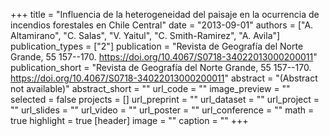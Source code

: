 +++
title = "Influencia de la heterogeneidad del paisaje  en la ocurrencia de incendios forestales en Chile  Central"
date = "2013-09-01"
authors = ["A. Altamirano", "C. Salas", "V. Yaitul", "C. Smith-Ramirez", "A. Avila"]
publication_types = ["2"]
publication = "Revista de Geografía del Norte Grande, 55 157--170. https://doi.org/10.4067/S0718-34022013000200011"
publication_short = "Revista de Geografía del Norte Grande, 55 157--170. https://doi.org/10.4067/S0718-34022013000200011"
abstract = "(Abstract not available)"
abstract_short = ""
url_code = ""
image_preview = ""
selected = false
projects = []
url_preprint = ""
url_dataset = ""
url_project = ""
url_slides = ""
url_video = ""
url_poster = ""
url_conference = ""
math = true
highlight = true
[header]
image = ""
caption = ""
+++
